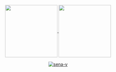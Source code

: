 <p align="center">
  <a href="https://github.com/anuraghazra/github-readme-stats">
    <img align="center" src="https://github-readme-stats.vercel.app/api?username=sena-v&show_icons=true&theme=radical" height="170px"/>
  </a>

  <a href="https://github.com/anuraghazra/github-readme-stats">
    <img align="center" src="https://github-readme-stats.vercel.app/api/top-langs/?username=sena-v&layout=compact&theme=radical" height="170px" />
  </a>
</p>

<p align="center">
  <a href="https://github.com/yutkat/sena-v/">
    <img src="https://komarev.com/ghpvc/?username=sena-v" alt="sena-v" />
  </a>
</p>
